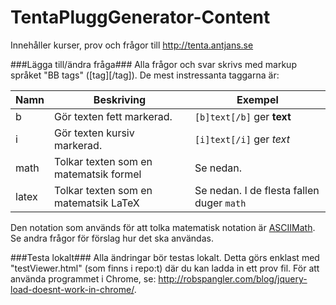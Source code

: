 TentaPluggGenerator-Content
===========================

Innehåller kurser, prov och frågor till http://tenta.antjans.se

###Lägga till/ändra fråga###
Alla frågor och svar skrivs med markup språket "BB tags" ([tag][/tag]).
De mest instressanta taggarna är:

| Namn          | Beskriving                                | Exempel                                   |
| ------------- | ----------------------------------------- | ------------------------------------------|
| b             | Gör texten fett markerad.                 | `[b]text[/b]` ger **text**                |
| i             | Gör texten kursiv markerad.               | `[i]text[/i]` ger _text_                  |
| math          | Tolkar texten som en matematsik formel    | Se nedan.                                 |
| latex         | Tolkar texten som en matematsik LaTeX     | Se nedan. I de flesta fallen duger `math` |

Den notation som används för att tolka matematisk notation är [ASCIIMath](http://www1.chapman.edu/~jipsen/mathml/asciimath.html). Se andra frågor för förslag hur det ska användas.

###Testa lokalt###
Alla ändringar bör testas lokalt. Detta görs enklast med "testViewer.html" (som finns i repo:t) där du kan ladda in ett prov fil. För att använda programmet i Chrome, se: http://robspangler.com/blog/jquery-load-doesnt-work-in-chrome/.
